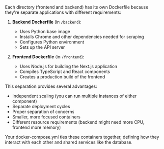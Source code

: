 Each directory (frontend and backend) has its own Dockerfile because they're separate applications with different requirements:

1. **Backend Dockerfile** (in `/backend`):
   - Uses Python base image
   - Installs Chrome and other dependencies needed for scraping
   - Configures Python environment 
   - Sets up the API server

2. **Frontend Dockerfile** (in `/frontend`):
   - Uses Node.js for building the Next.js application
   - Compiles TypeScript and React components
   - Creates a production build of the frontend

This separation provides several advantages:
- Independent scaling (you can run multiple instances of either component)
- Separate deployment cycles
- Proper separation of concerns
- Smaller, more focused containers
- Different resource requirements (backend might need more CPU, frontend more memory)

Your docker-compose.yml ties these containers together, defining how they interact with each other and shared services like the database.
